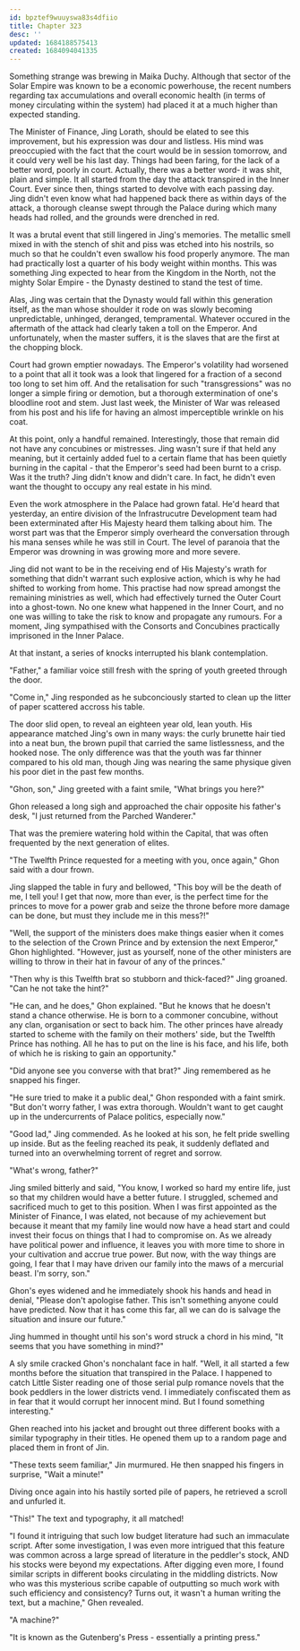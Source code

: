 ```yaml
---
id: bpztef9wuuyswa83s4dfiio
title: Chapter 323
desc: ''
updated: 1684188575413
created: 1684094041335
---
```


Something strange was brewing in Maika Duchy. Although that sector of the Solar Empire was known to be a economic powerhouse, the recent numbers regarding tax accumulations and overall economic health (in terms of money circulating within the system) had placed it at a much higher than expected standing.

The Minister of Finance, Jing Lorath, should be elated to see this improvement, but his expression was dour and listless. His mind was preoccupied with the fact that the court would be in session tomorrow, and it could very well be his last day. Things had been faring, for the lack of a better word, poorly in court. Actually, there was a better word- it was shit, plain and simple. It all started from the day the attack transpired in the Inner Court. Ever since then, things started to devolve with each passing day. Jing didn't even know what had happened back there as within days of the attack, a thorough cleanse swept through the Palace during which many heads had rolled, and the grounds were drenched in red.

It was a brutal event that still lingered in Jing's memories. The metallic smell mixed in with the stench of shit and piss was etched into his nostrils, so much so that he couldn't even swallow his food properly anymore. The man had practically lost a quarter of his body weight within months. This was something Jing expected to hear from the Kingdom in the North, not the mighty Solar Empire - the Dynasty destined to stand the test of time.

Alas, Jing was certain that the Dynasty would fall within this generation itself, as the man whose shoulder it rode on was slowly becoming unpredictable, unhinged, deranged, tempramental. Whatever occured in the aftermath of the attack had clearly taken a toll on the Emperor. And unfortunately, when the master suffers, it is the slaves that are the first at the chopping block.

Court had grown emptier nowadays. The Emperor's volatility had worsened to a point that all it took was a look that lingered for a fraction of a second too long to set him off. And the retalisation for such "transgressions" was no longer a simple firing or demotion, but a thorough extermination of one's bloodline root and stem. Just last week, the Minister of War was released from his post and his life for having an almost imperceptible wrinkle on his coat.

At this point, only a handful remained. Interestingly, those that remain did not have any concubines or mistresses. Jing wasn't sure if that held any meaning, but it certainly added fuel to a certain flame that has been quietly burning in the capital - that the Emperor's seed had been burnt to a crisp. Was it the truth? Jing didn't know and didn't care. In fact, he didn't even want the thought to occupy any real estate in his mind.

Even the work atmosphere in the Palace had grown fatal. He'd heard that yesterday, an entire division of the Infrastrucutre Development team had been exterminated after His Majesty heard them talking about him. The worst part was that the Emperor simply overheard the conversation through his mana senses while he was still in Court. The level of paranoia that the Emperor was drowning in was growing more and more severe.

Jing did not want to be in the receiving end of His Majesty's wrath for something that didn't warrant such explosive action, which is why he had shifted to working from home. This practise had now spread amongst the remaining ministries as well, which had effectively turned the Outer Court into a ghost-town. No one knew what happened in the Inner Court, and no one was willing to take the risk to know and propagate any rumours. For a moment, Jing sympathised with the Consorts and Concubines practically imprisoned in the Inner Palace.

At that instant, a series of knocks interrupted his blank contemplation.

"Father," a familiar voice still fresh with the spring of youth greeted through the door.

"Come in," Jing responded as he subconciously started to clean up the litter of paper scattered accross his table.

The door slid open, to reveal an eighteen year old, lean youth. His appearance matched Jing's own in many ways: the curly brunette hair tied into a neat bun, the brown pupil that carried the same listlessness, and the hooked nose. The only difference was that the youth was far thinner compared to his old man, though Jing was nearing the same physique given his poor diet in the past few months.

"Ghon, son," Jing greeted with a faint smile, "What brings you here?"

Ghon released a long sigh and approached the chair opposite his father's desk, "I just returned from the Parched Wanderer." 

That was the premiere watering hold within the Capital, that was often frequented by the next generation of elites.

"The Twelfth Prince requested for a meeting with you, once again," Ghon said with a dour frown.

Jing slapped the table in fury and bellowed, "This boy will be the death of me, I tell you! I get that now, more than ever, is the perfect time for the princes to move for a power grab and seize the throne before more damage can be done, but must they include me in this mess?!"

"Well, the support of the ministers does make things easier when it comes to the selection of the Crown Prince and by extension the next Emperor," Ghon highlighted. "However, just as yourself, none of the other ministers are willing to throw in their hat in favour of any of the princes."

"Then why is this Twelfth brat so stubborn and thick-faced?" Jing groaned. "Can he not take the hint?"

"He can, and he does," Ghon explained. "But he knows that he doesn't stand a chance otherwise. He is born to a commoner concubine, without any clan, organisation or sect to back him. The other princes have already started to scheme with the family on their mothers' side, but the Twelfth Prince has nothing. All he has to put on the line is his face, and his life, both of which he is risking to gain an opportunity."

"Did anyone see you converse with that brat?" Jing remembered as he snapped his finger.

"He sure tried to make it a public deal," Ghon responded with a faint smirk. "But don't worry father, I was extra thorough. Wouldn't want to get caught up in the undercurrents of Palace politics, especially now."

"Good lad," Jing commended. As he looked at his son, he felt pride swelling up inside. But as the feeling reached its peak, it suddenly deflated and turned into an overwhelming torrent of regret and sorrow.

"What's wrong, father?"

Jing smiled bitterly and said, "You know, I worked so hard my entire life, just so that my children would have a better future. I struggled, schemed and sacrificed much to get to this position. When I was first appointed as the Minister of Finance, I was elated, not because of my achievement but because it meant that my family line would now have a head start and could invest their focus on things that I had to compromise on. As we already have political power and influence, it leaves you with more time to shore in your cultivation and accrue true power. But now, with the way things are going, I fear that I may have driven our family into the maws of a mercurial beast. I'm sorry, son."

Ghon's eyes widened and he immediately shook his hands and head in denial, "Please don't apologise father. This isn't something anyone could have predicted. Now that it has come this far, all we can do is salvage the situation and insure our future."

Jing hummed in thought until his son's word struck a chord in his mind, "It seems that you have something in mind?"

A sly smile cracked Ghon's nonchalant face in half. "Well, it all started a few months before the situation that transpired in the Palace. I happened to catch Little Sister reading one of those serial pulp romance novels that the book peddlers in the lower districts vend. I immediately confiscated them as in fear that it would corrupt her innocent mind. But I found something interesting."

Ghen reached into his jacket and brought out three different books with a similar typography in their titles. He opened them up to a random page and placed them in front of Jin.

"These texts seem familiar," Jin murmured. He then snapped his fingers in surprise, "Wait a minute!"

Diving once again into his hastily sorted pile of papers, he retrieved a scroll and unfurled it.

"This!" The text and typography, it all matched!

"I found it intriguing that such low budget literature had such an immaculate script. After some investigation, I was even more intrigued that this feature was common across a large spread of literature in the peddler's stock, AND his stocks were beyond my expectations. After digging even more, I found similar scripts in different books circulating in the middling districts. Now who was this mysterious scribe capable of outputting so much work with such efficiency and consistency? Turns out, it wasn't a human writing the text, but a machine," Ghen revealed.

"A machine?"

"It is known as the Gutenberg's Press - essentially a printing press."